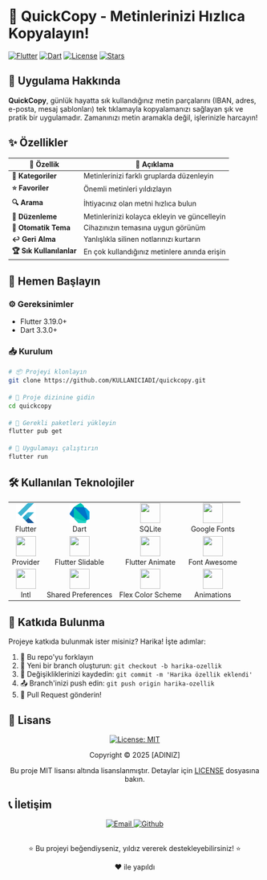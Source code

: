 # 🚀 QuickCopy - Metinlerinizi Hızlıca Kopyalayın!
  
  [![Flutter](https://img.shields.io/badge/Flutter-3.19.0-blue?logo=flutter)](https://flutter.dev/)
  [![Dart](https://img.shields.io/badge/Dart-3.3.0-blue?logo=dart)](https://dart.dev/)
  [![License](https://img.shields.io/badge/License-MIT-green)](LICENSE)
  [![Stars](https://img.shields.io/github/stars/KULLANICIADI/quickcopy?style=social)](https://github.com/KULLANICIADI/quickcopy)
</div>

## 📱 Uygulama Hakkında

**QuickCopy**, günlük hayatta sık kullandığınız metin parçalarını (IBAN, adres, e-posta, mesaj şablonları) tek tıklamayla kopyalamanızı sağlayan şık ve pratik bir uygulamadır. Zamanınızı metin aramakla değil, işlerinizle harcayın!

## ✨ Özellikler

| 🌟 Özellik | 📝 Açıklama |
|----------|-------------|
| **📂 Kategoriler** | Metinlerinizi farklı gruplarda düzenleyin |
| **⭐ Favoriler** | Önemli metinleri yıldızlayın |
| **🔍 Arama** | İhtiyacınız olan metni hızlıca bulun |
| **🔄 Düzenleme** | Metinlerinizi kolayca ekleyin ve güncelleyin |
| **🌙 Otomatik Tema** | Cihazınızın temasına uygun görünüm |
| **↩️ Geri Alma** | Yanlışlıkla silinen notlarınızı kurtarın |
| **🏆 Sık Kullanılanlar** | En çok kullandığınız metinlere anında erişin |

## 🚀 Hemen Başlayın

### ⚙️ Gereksinimler

- Flutter 3.19.0+
- Dart 3.3.0+

### 📥 Kurulum

```bash
# 📦 Projeyi klonlayın
git clone https://github.com/KULLANICIADI/quickcopy.git

# 📂 Proje dizinine gidin
cd quickcopy

# 🔧 Gerekli paketleri yükleyin
flutter pub get

# 🚀 Uygulamayı çalıştırın
flutter run
```

## 🛠️ Kullanılan Teknolojiler

<div align="center">
  <table>
    <tr>
      <td align="center"><img src="https://raw.githubusercontent.com/devicons/devicon/master/icons/flutter/flutter-original.svg" width="40" height="40"/><br>Flutter</td>
      <td align="center"><img src="https://raw.githubusercontent.com/devicons/devicon/master/icons/dart/dart-original.svg" width="40" height="40"/><br>Dart</td>
      <td align="center"><img src="https://raw.githubusercontent.com/simple-icons/simple-icons/develop/icons/sqlite.svg" width="40" height="40"/><br>SQLite</td>
      <td align="center"><img src="https://raw.githubusercontent.com/simple-icons/simple-icons/develop/icons/googlefonts.svg" width="40" height="40"/><br>Google Fonts</td>
    </tr>
    <tr>
      <td align="center"><img src="https://raw.githubusercontent.com/simple-icons/simple-icons/develop/icons/flutter.svg" width="40" height="40"/><br>Provider</td>
      <td align="center"><img src="https://raw.githubusercontent.com/simple-icons/simple-icons/develop/icons/flutter.svg" width="40" height="40"/><br>Flutter Slidable</td>
      <td align="center"><img src="https://raw.githubusercontent.com/simple-icons/simple-icons/develop/icons/flutter.svg" width="40" height="40"/><br>Flutter Animate</td>
      <td align="center"><img src="https://raw.githubusercontent.com/simple-icons/simple-icons/develop/icons/fontawesome.svg" width="40" height="40"/><br>Font Awesome</td>
    </tr>
    <tr>
      <td align="center"><img src="https://raw.githubusercontent.com/simple-icons/simple-icons/develop/icons/dart.svg" width="40" height="40"/><br>Intl</td>
      <td align="center"><img src="https://raw.githubusercontent.com/simple-icons/simple-icons/develop/icons/flutter.svg" width="40" height="40"/><br>Shared Preferences</td>
      <td align="center"><img src="https://raw.githubusercontent.com/simple-icons/simple-icons/develop/icons/material-design.svg" width="40" height="40"/><br>Flex Color Scheme</td>
      <td align="center"><img src="https://raw.githubusercontent.com/simple-icons/simple-icons/develop/icons/flutter.svg" width="40" height="40"/><br>Animations</td>
    </tr>
  </table>
</div>

## 🤝 Katkıda Bulunma

Projeye katkıda bulunmak ister misiniz? Harika! İşte adımlar:

1. 🍴 Bu repo'yu forklayın
2. 🌿 Yeni bir branch oluşturun: `git checkout -b harika-ozellik`
3. 💾 Değişikliklerinizi kaydedin: `git commit -m 'Harika özellik eklendi'`
4. 📤 Branch'inizi push edin: `git push origin harika-ozellik`
5. 🔄 Pull Request gönderin!

## 📄 Lisans

<div align="center">
  
  [![License: MIT](https://img.shields.io/badge/License-MIT-yellow.svg?style=for-the-badge)](LICENSE)
  
  Copyright © 2025 [ADINIZ]
  
  Bu proje MIT lisansı altında lisanslanmıştır. Detaylar için [LICENSE](LICENSE) dosyasına bakın.
</div>

## 📞 İletişim

<div align="center">
  <a href="kaaanyildz@gmail.com">
    <img src="https://img.shields.io/badge/Email-D14836?style=for-the-badge&logo=gmail&logoColor=white" alt="Email"/>
  </a>
  <a href="https://github.com/Kaaanyildiz">
    <img src="https://img.shields.io/badge/GitHub-100000?style=for-the-badge&logo=github&logoColor=white" alt="Github"/>
  </a>
</div>

<div align="center">
  <br>
  <p>⭐ Bu projeyi beğendiyseniz, yıldız vererek destekleyebilirsiniz! ⭐</p>
  <p>❤️ ile yapıldı</p>
</div>
